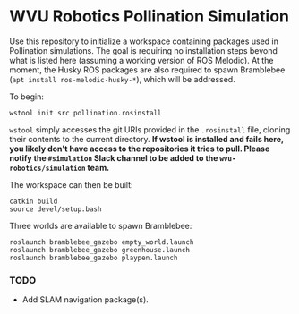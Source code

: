# WVU Robotics Pollination Simulation

Use this repository to initialize a workspace containing packages used in
Pollination simulations. The goal is requiring no installation steps beyond what
is listed here (assuming a working version of ROS Melodic). At the moment,
the Husky ROS packages are also required to spawn Bramblebee
(`apt install ros-melodic-husky-*`), which will be addressed.

To begin:
```shell
wstool init src pollination.rosinstall
```
`wstool` simply accesses the git URIs provided in the `.rosinstall` file,
cloning their contents to the current directory. **If wstool is installed and
fails here, you likely don't have access to the repositories it tries to pull.
Please notify the `#simulation` Slack channel to be added to the
`wvu-robotics/simulation` team.**

The workspace can then be built:
```shell
catkin build
source devel/setup.bash
```

Three worlds are available to spawn Bramblebee:
```
roslaunch bramblebee_gazebo empty_world.launch
roslaunch bramblebee_gazebo greenhouse.launch
roslaunch bramblebee_gazebo playpen.launch
```

### TODO
- Add SLAM navigation package(s).